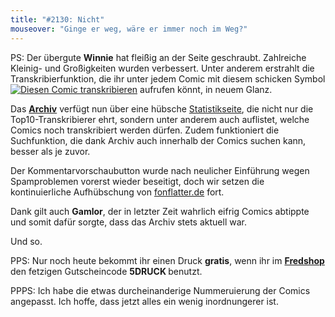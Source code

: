 ```yaml
---
title: "#2130: Nicht"
mouseover: "Ginge er weg, wäre er immer noch im Weg?"
---
```


PS:
Der übergute <strong>Winnie</strong> hat fleißig an der Seite geschraubt. Zahlreiche Kleinig- und Großigkeiten wurden verbessert. Unter anderem erstrahlt die Transkribierfunktion, die ihr unter jedem Comic mit diesem schicken Symbol <a href="http://www.fonflatter.de/archiv/?transcribe&comicid=2633"><img src="http://www.fonflatter.de/bilder/transkript_btn.gif" alt="Diesen Comic transkribieren" /></a> aufrufen könnt, in neuem Glanz.

Das <a href="http://www.fonflatter.de/archiv"><strong>Archiv</strong></a> verfügt nun über eine hübsche <a href="http://www.fonflatter.de/archiv/?stats">Statistikseite</a>, die nicht nur die Top10-Transkribierer ehrt, sondern unter anderem auch auflistet, welche Comics noch transkribiert werden dürfen. Zudem funktioniert die Suchfunktion, die dank Archiv auch innerhalb der Comics suchen kann, besser als je zuvor.

Der Kommentarvorschaubutton wurde nach neulicher Einführung wegen Spamproblemen vorerst wieder beseitigt, doch wir setzen die kontinuierliche Aufhübschung von <a href="http://www.fonflatter.de">fonflatter.de</a> fort.

Dank gilt auch <strong>Gamlor</strong>, der in letzter Zeit wahrlich eifrig Comics abtippte und somit dafür sorgte, dass das Archiv stets aktuell war.

Und so.

PPS: 
Nur noch heute bekommt ihr einen Druck <strong>gratis</strong>, wenn ihr im <a href="http://fred-o-mat.spreadshirt.net" title="der fetzige Fredshop"><strong>Fredshop </strong></a>den fetzigen Gutscheincode <strong>5DRUCK </strong>benutzt.

PPPS:
Ich habe die etwas durcheinanderige Nummeruierung der Comics angepasst. Ich hoffe, dass jetzt alles ein wenig inordnungerer ist.

